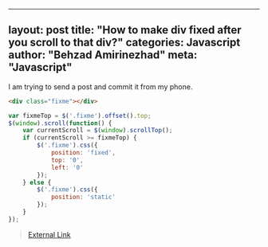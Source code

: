 
---
layout: post
title: "How to make div fixed after you scroll to that div?"
categories: Javascript
author: "Behzad Amirinezhad"
meta: "Javascript"
---

I am trying to send a post and commit it from my phone.

```html
<div class="fixme"></div>
```

```javascript
var fixmeTop = $('.fixme').offset().top;
$(window).scroll(function() {
    var currentScroll = $(window).scrollTop();
    if (currentScroll >= fixmeTop) {
        $('.fixme').css({
            position: 'fixed',
            top: '0',
            left: '0'
        });
    } else {
        $('.fixme').css({
            position: 'static'
        });
    }
});
```

> [External Link](http://jsfiddle.net/5n5MA/2/)
